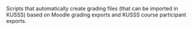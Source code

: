 Scripts that automatically create grading files (that can be imported in KUSSS) based on Moodle grading exports and KUSSS course participant exports.
